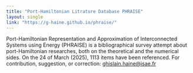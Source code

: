 ```yaml
---
title: "Port-Hamiltonian Litrature Database PHRAISE"
layout: single
link: "https://g-haine.github.io/phraise/"
---
```

Port-Hamiltonian Representation and Approximation of Interconnected Systems using Energy (PHRAISE) is a bibliographical survey attempt about port-Hamiltonian researches, both on the theoretical and the numerical sides. On the 24 of March (2025), 1113 items have been referenced.
For contribution, suggestion, or correction: ghislain.haine@isae.fr


